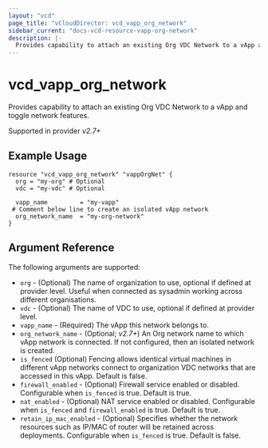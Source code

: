 ```yaml
---
layout: "vcd"
page_title: "vCloudDirector: vcd_vapp_org_network"
sidebar_current: "docs-vcd-resource-vapp-org-network"
description: |-
  Provides capability to attach an existing Org VDC Network to a vApp and toggle network features.
---
```


# vcd\_vapp\_org\_network

 Provides capability to attach an existing Org VDC Network to a vApp and toggle network features.

Supported in provider *v2.7+*

## Example Usage

```hcl
resource "vcd_vapp_org_network" "vappOrgNet" {
  org = "my-org" # Optional
  vdc = "my-vdc" # Optional

  vapp_name         = "my-vapp"
 # Comment below line to create an isolated vApp network
  org_network_name  = "my-org-network"
}
```

## Argument Reference

The following arguments are supported:

* `org` - (Optional) The name of organization to use, optional if defined at provider level. Useful when 
  connected as sysadmin working across different organisations.
* `vdc` - (Optional) The name of VDC to use, optional if defined at provider level.
* `vapp_name` - (Required) The vApp this network belongs to.
* `org_network_name` - (Optional; *v2.7+*) An Org network name to which vApp network is connected. If not configured, then an isolated network is created.
* `is_fenced` (Optional) Fencing allows identical virtual machines in different vApp networks connect to organization VDC networks that are accessed in this vApp. Default is false.
* `firewall_enabled` - (Optional) Firewall service enabled or disabled. Configurable when `is_fenced` is true. Default is true. 
* `nat_enabled` - (Optional) NAT service enabled or disabled. Configurable when `is_fenced` and `firewall_enabled` is true. Default is true.
* `retain_ip_mac_enabled` - (Optional) Specifies whether the network resources such as IP/MAC of router will be retained across deployments. Configurable when `is_fenced` is true. Default is false.


